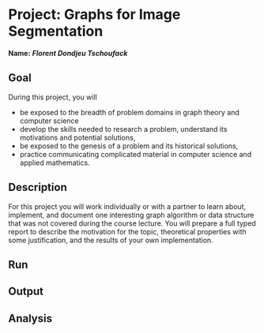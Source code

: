 # Project: Graphs for Image Segmentation

**Name:** ***Florent Dondjeu Tschoufack***

## Goal
During this project, you will
- be exposed to the breadth of problem domains in graph theory and computer science
- develop the skills needed to research a problem, understand its motivations and potential solutions,
- be exposed to the genesis of a problem and its historical solutions,
- practice communicating complicated material in computer science and applied mathematics.

## Description
For this project you will work individually or with a partner to learn about, implement, and document one interesting graph algorithm or data structure that was not covered during the course lecture. You will prepare a full typed report to describe the motivation for the topic, theoretical properties with some justification, and the results of your own implementation.

## Run

## Output

## Analysis
